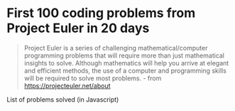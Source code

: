 # First 100 coding problems from Project Euler in 20 days

> Project Euler is a series of challenging mathematical/computer programming problems that will require more than just mathematical insights to solve. Although mathematics will help you arrive at elegant and efficient methods, the use of a computer and programming skills will be required to solve most problems. - from https://projecteuler.net/about

List of problems solved (in Javascript)
